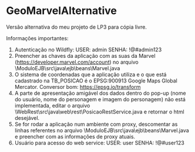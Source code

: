 # GeoMarvelAlternative

Versão alternativa do meu projeto de LP3 para cópia livre.

Informações importantes:

1. Autenticação no Wildfly: USER: admin SENHA: !@#admin123
2. Preencher as chaves da aplicação com as suas da Marvel (https://developer.marvel.com/account) no arquivo \ModuloEJB\src\java\ejb\beans\Marvel.java
3. O sistema de coordenadas que a aplicação utiliza e o que está cadastrado na TB_POSICAO é o EPSG:900913 Google Maps Global Mercator. Conversor bom: https://epsg.io/transform
4. A parte de apresentação amigável dos dados dentro do pop-up (nome do usuário, nome do personagem e imagem do personagem) não está implementada, editar o arquivo \WebRest\src\java\web\rest\PosicaoRestService.java e retornar o html desejável.
5. Se for rodar a aplicação num ambiente com proxy, descomentar as linhas referentes no arquivo \ModuloEJB\src\java\ejb\beans\Marvel.java e preencher com as informações de proxy atuais.
6. Usuário para acesso do web service: USER: user SENHA: !@#user123
